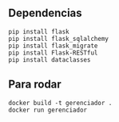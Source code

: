 ## Dependencias
```
pip install flask
pip install flask_sqlalchemy
pip install flask_migrate
pip install Flask-RESTful
pip install dataclasses
```

## Para rodar
```
docker build -t gerenciador .
docker run gerenciador  
```